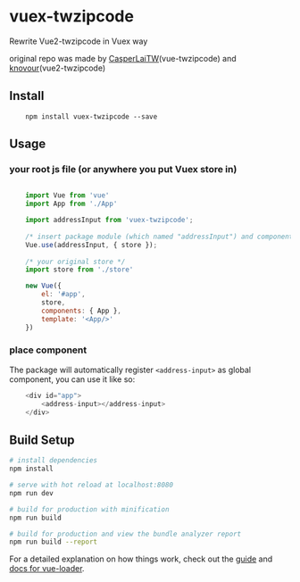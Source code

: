 # vuex-twzipcode

Rewrite Vue2-twzipcode in Vuex way 

original repo was made by
[CasperLaiTW](https://github.com/CasperLaiTW/vue-twzipcode)(vue-twzipcode) and [knovour](https://www.npmjs.com/package/vue2-twzipcode)(vue2-twzipcode)

## Install
```
    npm install vuex-twzipcode --save
```

## Usage
### your root js file (or anywhere you put Vuex store in)
```js

    import Vue from 'vue'
    import App from './App'

    import addressInput from 'vuex-twzipcode';
    
    /* insert package module (which named "addressInput") and components */
    Vue.use(addressInput, { store }); 
    
    /* your original store */
    import store from './store' 

    new Vue({
        el: '#app',
        store,
        components: { App },
        template: '<App/>'
    })
```
### place component
The package will automatically register `<address-input>` as global component,
you can use it like so:

```js
    <div id="app">
        <address-input></address-input>
    </div>    
```


## Build Setup

``` bash
# install dependencies
npm install

# serve with hot reload at localhost:8080
npm run dev

# build for production with minification
npm run build

# build for production and view the bundle analyzer report
npm run build --report
```

For a detailed explanation on how things work, check out the [guide](http://vuejs-templates.github.io/webpack/) and [docs for vue-loader](http://vuejs.github.io/vue-loader).
